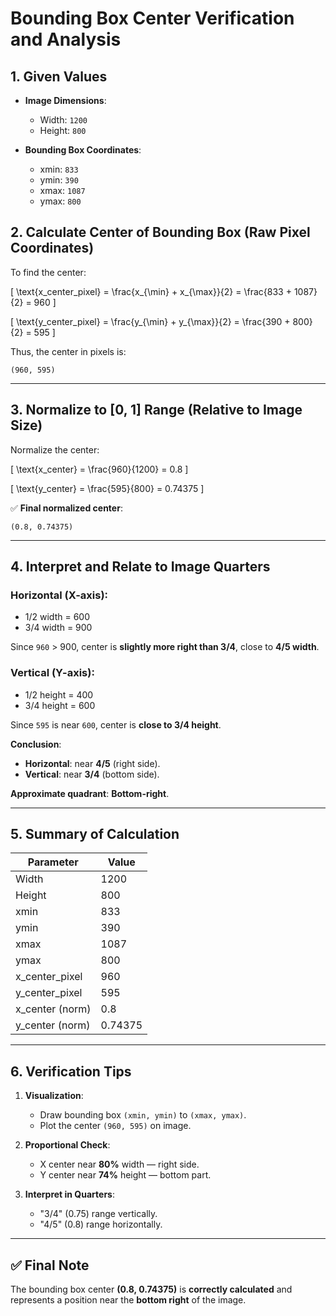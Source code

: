 # Bounding Box Center Verification and Analysis

## 1. **Given Values**

- **Image Dimensions**:
  - Width: `1200`
  - Height: `800`

- **Bounding Box Coordinates**:
  - xmin: `833`
  - ymin: `390`
  - xmax: `1087`
  - ymax: `800`

## 2. **Calculate Center of Bounding Box (Raw Pixel Coordinates)**

To find the center:

\[
\text{x\_center\_pixel} = \frac{x_{\min} + x_{\max}}{2} = \frac{833 + 1087}{2} = 960
\]

\[
\text{y\_center\_pixel} = \frac{y_{\min} + y_{\max}}{2} = \frac{390 + 800}{2} = 595
\]

Thus, the center in pixels is:

```
(960, 595)
```

---

## 3. **Normalize to [0, 1] Range (Relative to Image Size)**

Normalize the center:

\[
\text{x\_center} = \frac{960}{1200} = 0.8
\]

\[
\text{y\_center} = \frac{595}{800} = 0.74375
\]

✅ **Final normalized center**:

```
(0.8, 0.74375)
```

---

## 4. **Interpret and Relate to Image Quarters**

### Horizontal (X-axis):
- 1/2 width = 600
- 3/4 width = 900

Since `960` > 900, center is **slightly more right than 3/4**, close to **4/5 width**.

### Vertical (Y-axis):
- 1/2 height = 400
- 3/4 height = 600

Since `595` is near `600`, center is **close to 3/4 height**.

**Conclusion**:
- **Horizontal**: near **4/5** (right side).
- **Vertical**: near **3/4** (bottom side).

**Approximate quadrant**: **Bottom-right**.

---

## 5. **Summary of Calculation**

| Parameter        | Value        |
|------------------|--------------|
| Width            | 1200         |
| Height           | 800          |
| xmin             | 833          |
| ymin             | 390          |
| xmax             | 1087         |
| ymax             | 800          |
| x_center_pixel   | 960          |
| y_center_pixel   | 595          |
| x_center (norm)  | 0.8          |
| y_center (norm)  | 0.74375      |

---

## 6. **Verification Tips**

1. **Visualization**:
    - Draw bounding box `(xmin, ymin)` to `(xmax, ymax)`.
    - Plot the center `(960, 595)` on image.

2. **Proportional Check**:
    - X center near **80%** width — right side.
    - Y center near **74%** height — bottom part.

3. **Interpret in Quarters**:
    - "3/4" (0.75) range vertically.
    - "4/5" (0.8) range horizontally.

---

## ✅ **Final Note**

The bounding box center **(0.8, 0.74375)** is **correctly calculated** and represents a position near the **bottom right** of the image.

